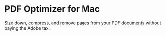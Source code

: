 PDF Optimizer for Mac
=====================

Size down, compress, and remove pages from your PDF documents without paying the Adobe tax.